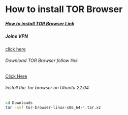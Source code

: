 # How to install TOR Browser

##### [How to install TOR Browser Link](https://vegastack.com/tutorials/how-to-install-tor-browser-on-ubuntu-22-04/)

##### Joine VPN
[click here](https://www.cyberghostvpn.com/)

###### Download TOR Browser follow link
[Click Here](https://www.torproject.org/download)

###### Install the Tor browser on Ubuntu 22.04
```bash
cd Downloads
tar -xvf tor-browser-linux-x86_64-*.tar.xz
```
